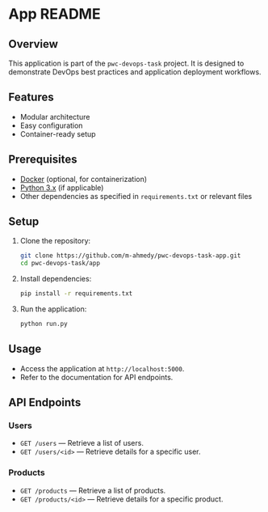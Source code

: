 # App README

## Overview

This application is part of the `pwc-devops-task` project. It is designed to demonstrate DevOps best practices and application deployment workflows.

## Features

- Modular architecture
- Easy configuration
- Container-ready setup

## Prerequisites

- [Docker](https://www.docker.com/) (optional, for containerization)
- [Python 3.x](https://www.python.org/) (if applicable)
- Other dependencies as specified in `requirements.txt` or relevant files

## Setup

1. Clone the repository:
    ```bash
    git clone https://github.com/m-ahmedy/pwc-devops-task-app.git
    cd pwc-devops-task/app
    ```
2. Install dependencies:
    ```bash
    pip install -r requirements.txt
    ```
3. Run the application:
    ```bash
    python run.py
    ```

## Usage

- Access the application at `http://localhost:5000`.
- Refer to the documentation for API endpoints.

## API Endpoints

### Users

- `GET /users` — Retrieve a list of users.
- `GET /users/<id>` — Retrieve details for a specific user.

### Products

- `GET /products` — Retrieve a list of products.
- `GET /products/<id>` — Retrieve details for a specific product.
